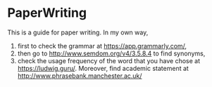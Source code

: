 # PaperWriting
This is a guide for paper writing.
In my own way, 
1. first to check the grammar at https://app.grammarly.com/, 
2. then go to http://www.semdom.org/v4/3.5.8.4 to find synonyms,
3. check the usage frequency of the word that you have chose at https://ludwig.guru/.
Moreover, find academic statement at http://www.phrasebank.manchester.ac.uk/
